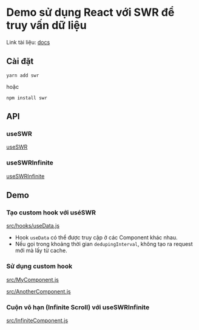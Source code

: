 # Demo sử dụng React với SWR để truy vấn dữ liệu

Link tài liệu: [docs](https://swr.vercel.app/docs/getting-started)

## Cài đặt

`yarn add swr`

hoặc

`npm install swr`

## API

### useSWR

[useSWR](https://swr.vercel.app/docs/options)

### useSWRInfinite
[useSWRInfinite](https://swr.vercel.app/docs/pagination#useswrinfinite)

## Demo

### Tạo custom hook với uséSWR

[src/hooks/useData.js](https://github.com/lqaxx7799/swr-demo/tree/master/src/hook/useData.js)

- Hook `useData` có thể được truy cập ở các Component khác nhau.
- Nếu gọi trong khoảng thời gian `dedupingInterval`, không tạo ra request mới mà lấy từ cache.

### Sử dụng custom hook
[src/MyComponent.js](https://github.com/lqaxx7799/swr-demo/tree/master/src/MyComponent.js) 

[src/AnotherComponent.js](https://github.com/lqaxx7799/swr-demo/tree/master/src/AnotherComponent.js) 

### Cuộn vô hạn (Infinite Scroll) với useSWRInfinite
[src/InfiniteComponent.js](https://github.com/lqaxx7799/swr-demo/tree/master/src/InfiniteComponent.js) 

